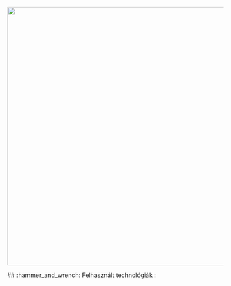 <p align="center">
  <img src="https://user-images.githubusercontent.com/95534268/235441991-6e6b68ec-4c75-4c7a-ae31-9f50abb75cb0.png" width="600">
</p>
 ## :hammer_and_wrench: Felhasznált technológiák :
